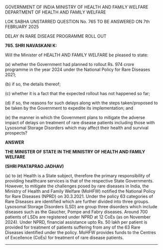 GOVERNMENT OF INDIA
MINISTRY OF HEALTH AND FAMILY WELFARE
DEPARTMENT OF HEALTH AND FAMILY WELFARE

LOK SABНА
UNSTARRED QUESTION No. 765
TO BE ANSWERED ON 7th FEBRUARY 2025

DELAY IN RARE DISEASE PROGRAMME ROLL OUT

**765. SHRI NAVASKANI K:**

Will the Minister of HEALTH AND FAMILY WELFARE be pleased to state:

(a) whether the Government had planned to rollout Rs. 974 crore programme in the year 2024
under the National Policy for Rare Diseases 2021;

(b) if so, the details thereof;

(c) whether it is a fact that the expected rollout has not happened so far;

(d) if so, the reasons for such delays along with the steps taken/proposed to be taken by the
Government to expedite its implementation; and

(e) the manner in which the Government plans to mitigate the adverse impact of delays on
treatment of rare disease patients including those with Lysosomal Storage Disorders which
may affect their health and survival prospects?

**ANSWER**

**THE MINISTER OF STATE IN THE MINISTRY OF HEALTH AND FAMILY WELFARE**

**(SHRI PRATAPRAO JADHAV)**

(a) to (e) Health is a State subject, therefore the primary responsibility of providing
healthcare services is that of the respective State Governments. However, to mitigate the
challenges posed by rare diseases in India, the Ministry of Health and Family Welfare (MoHFW)
notified the National Policy for Rare Diseases (NPRD) on 30.3.2021. Under the policy 63
categories of Rare Diseases are identified which are further divided into three groups.
Lysosomal Storage Disorders (LSD) are group three disorders which include diseases such as
the Gaucher, Pompe and Fabry diseases. Around 700 patients of LSDs are registered under
NPRD at 12 CoEs (as on November 2024). Under NPRD, financial assistance upto Rs. 50 lakh
per patient is provided for treatment of patients suffering from any of the 63 Rare Diseases
identified under the policy. MoHFW provides funds to the Centres of Excellence (CoEs) for
treatment of rare disease patients.

---
